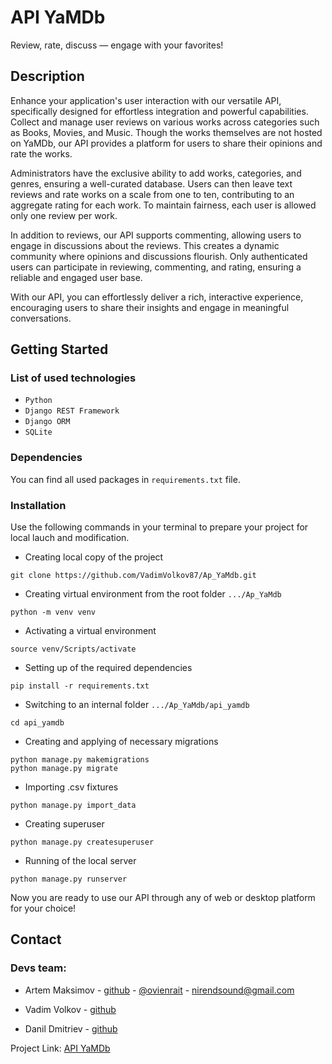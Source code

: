 # API YaMDb

Review, rate, discuss — engage with your favorites!

## Description

Enhance your application's user interaction with our versatile API, specifically designed for effortless integration and powerful capabilities. Collect and manage user reviews on various works across categories such as Books, Movies, and Music. Though the works themselves are not hosted on YaMDb, our API provides a platform for users to share their opinions and rate the works.

Administrators have the exclusive ability to add works, categories, and genres, ensuring a well-curated database. Users can then leave text reviews and rate works on a scale from one to ten, contributing to an aggregate rating for each work. To maintain fairness, each user is allowed only one review per work.

In addition to reviews, our API supports commenting, allowing users to engage in discussions about the reviews. This creates a dynamic community where opinions and discussions flourish. Only authenticated users can participate in reviewing, commenting, and rating, ensuring a reliable and engaged user base.

With our API, you can effortlessly deliver a rich, interactive experience, encouraging users to share their insights and engage in meaningful conversations.

## Getting Started

### List of used technologies

* `Python`
* `Django REST Framework`
* `Django ORM`
* `SQLite`

### Dependencies

You can find all used packages in `requirements.txt` file.

### Installation

Use the following commands in your terminal to prepare your project for local lauch and modification.

* Creating local copy of the project
```
git clone https://github.com/VadimVolkov87/Ap_YaMdb.git
```
* Creating virtual environment from the root folder `.../Ap_YaMdb`
```
python -m venv venv
```
* Activating a virtual environment
```
source venv/Scripts/activate
```
* Setting up of the required dependencies
```
pip install -r requirements.txt
```
* Switching to an internal folder `.../Ap_YaMdb/api_yamdb`
```
cd api_yamdb
```
* Creating and applying of necessary migrations
```
python manage.py makemigrations
python manage.py migrate
```
* Importing .csv fixtures
```
python manage.py import_data
```
* Creating superuser
```
python manage.py createsuperuser
```
* Running of the local server
```
python manage.py runserver
```

Now you are ready to use our API through any of web or desktop platform for your choice!

## Contact

### Devs team:

* Artem Maksimov - [github](https://github.com/ArtemMaksimov-trial) - [@ovienrait](https://t.me/ovienrait) - [nirendsound@gmail.com](https://nirendsound@gmail.com)

* Vadim Volkov - [github](https://github.com/VadimVolkov87)

* Danil Dmitriev - [github](https://github.com/greyhayre)

Project Link: [API YaMDb](https://github.com/VadimVolkov87/Ap_YaMdb.git)
